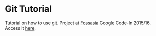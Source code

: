 # Git Tutorial
Tutorial on how to use git. Project at [Fossasia](https://fossasia.org) Google Code-In 2015/16. Access it [here](https://oanarosca.github.io/git-tutorial).
